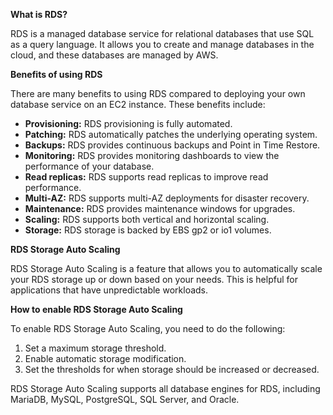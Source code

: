 **What is RDS?**

RDS is a managed database service for relational databases that use SQL as a query language. It allows you to create and manage databases in the cloud, and these databases are managed by AWS.

**Benefits of using RDS**

There are many benefits to using RDS compared to deploying your own database service on an EC2 instance. These benefits include:

- **Provisioning:** RDS provisioning is fully automated.
- **Patching:** RDS automatically patches the underlying operating system.
- **Backups:** RDS provides continuous backups and Point in Time Restore.
- **Monitoring:** RDS provides monitoring dashboards to view the performance of your database.
- **Read replicas:** RDS supports read replicas to improve read performance.
- **Multi-AZ:** RDS supports multi-AZ deployments for disaster recovery.
- **Maintenance:** RDS provides maintenance windows for upgrades.
- **Scaling:** RDS supports both vertical and horizontal scaling.
- **Storage:** RDS storage is backed by EBS gp2 or io1 volumes.

**RDS Storage Auto Scaling**

RDS Storage Auto Scaling is a feature that allows you to automatically scale your RDS storage up or down based on your needs. This is helpful for applications that have unpredictable workloads.

**How to enable RDS Storage Auto Scaling**

To enable RDS Storage Auto Scaling, you need to do the following:

1. Set a maximum storage threshold.
2. Enable automatic storage modification.
3. Set the thresholds for when storage should be increased or decreased.

RDS Storage Auto Scaling supports all database engines for RDS, including MariaDB, MySQL, PostgreSQL, SQL Server, and Oracle.